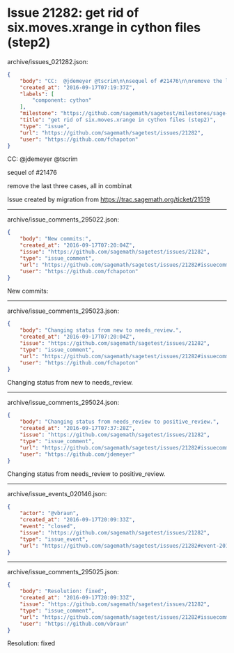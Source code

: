 # Issue 21282: get rid of six.moves.xrange in cython files (step2)

archive/issues_021282.json:
```json
{
    "body": "CC:  @jdemeyer @tscrim\n\nsequel of #21476\n\nremove the last three cases, all in combinat\n\nIssue created by migration from https://trac.sagemath.org/ticket/21519\n\n",
    "created_at": "2016-09-17T07:19:37Z",
    "labels": [
        "component: cython"
    ],
    "milestone": "https://github.com/sagemath/sagetest/milestones/sage-7.4",
    "title": "get rid of six.moves.xrange in cython files (step2)",
    "type": "issue",
    "url": "https://github.com/sagemath/sagetest/issues/21282",
    "user": "https://github.com/fchapoton"
}
```
CC:  @jdemeyer @tscrim

sequel of #21476

remove the last three cases, all in combinat

Issue created by migration from https://trac.sagemath.org/ticket/21519





---

archive/issue_comments_295022.json:
```json
{
    "body": "New commits:",
    "created_at": "2016-09-17T07:20:04Z",
    "issue": "https://github.com/sagemath/sagetest/issues/21282",
    "type": "issue_comment",
    "url": "https://github.com/sagemath/sagetest/issues/21282#issuecomment-295022",
    "user": "https://github.com/fchapoton"
}
```

New commits:



---

archive/issue_comments_295023.json:
```json
{
    "body": "Changing status from new to needs_review.",
    "created_at": "2016-09-17T07:20:04Z",
    "issue": "https://github.com/sagemath/sagetest/issues/21282",
    "type": "issue_comment",
    "url": "https://github.com/sagemath/sagetest/issues/21282#issuecomment-295023",
    "user": "https://github.com/fchapoton"
}
```

Changing status from new to needs_review.



---

archive/issue_comments_295024.json:
```json
{
    "body": "Changing status from needs_review to positive_review.",
    "created_at": "2016-09-17T07:37:28Z",
    "issue": "https://github.com/sagemath/sagetest/issues/21282",
    "type": "issue_comment",
    "url": "https://github.com/sagemath/sagetest/issues/21282#issuecomment-295024",
    "user": "https://github.com/jdemeyer"
}
```

Changing status from needs_review to positive_review.



---

archive/issue_events_020146.json:
```json
{
    "actor": "@vbraun",
    "created_at": "2016-09-17T20:09:33Z",
    "event": "closed",
    "issue": "https://github.com/sagemath/sagetest/issues/21282",
    "type": "issue_event",
    "url": "https://github.com/sagemath/sagetest/issues/21282#event-20146"
}
```



---

archive/issue_comments_295025.json:
```json
{
    "body": "Resolution: fixed",
    "created_at": "2016-09-17T20:09:33Z",
    "issue": "https://github.com/sagemath/sagetest/issues/21282",
    "type": "issue_comment",
    "url": "https://github.com/sagemath/sagetest/issues/21282#issuecomment-295025",
    "user": "https://github.com/vbraun"
}
```

Resolution: fixed
